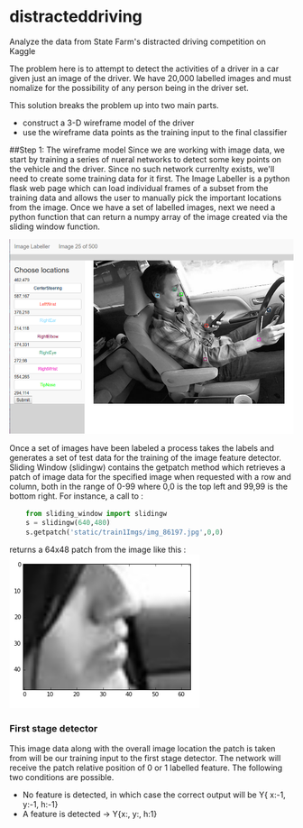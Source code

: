 # distracteddriving
Analyze the data from State Farm's distracted driving competition on Kaggle

The problem here is to attempt to detect the activities of a driver in a car given just an image of the driver.  We have 20,000 labelled images and must nomalize for the possibility of any person being in the driver set.

This solution breaks the problem up into two main parts.
* construct a 3-D wireframe model of the driver
* use the wireframe data points as the training input to the final classifier

##Step 1:  The wireframe model
Since we are working with image data, we start by training a series of nueral networks to detect some key points on the vehicle and the driver.  Since no such network currenlty exists,  we'll need to create some training data for it first. 
The Image Labeller is a python flask web page which can load individual frames of a subset from the training data and allows the user to manually pick the important locations from the image. 
Once we have a set of labelled images, next we need a python function that can return a numpy array of the image created via the sliding window function.


![Image Labeller](ddis.png)


Once a set of images have been labeled a process takes the labels and generates a set of test data for the training of the image feature detector. Sliding Window (slidingw) contains the getpatch method which retrieves a patch of image data for the specified image when requested with a row and column, both in the range of 0-99 where 0,0 is the top left and 99,99 is the bottom right.  For instance, a call to : 
```python
    from sliding_window import slidingw
    s = slidingw(640,480)
    s.getpatch('static/train1Imgs/img_86197.jpg',0,0)
```
returns a 64x48 patch from the image like this : 
![Patch Example](patch1.png)

### First stage detector
This image data along with the overall image location the patch is taken from will be our training input to the first stage detector. The network will receive the patch relative position of 0 or 1 labelled feature.  The following two conditions are possible.
* No feature is detected, in which case the correct output will be Y{ x:-1, y:-1, h:-1}
* A feature is detected -> Y{x:<patch relative x location>, y:<patch relative y location>, h:1}


